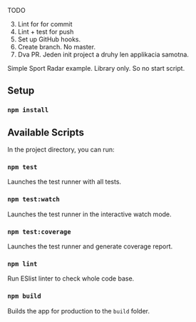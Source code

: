TODO

3. Lint for for commit 
4. Lint + test for push
5. Set up GitHub hooks. 
6. Create branch. No master.
7. Dva PR. Jeden init project a druhy len applikacia samotna.


Simple Sport Radar example. Library only. So no start script.

## Setup

### `npm install`

## Available Scripts

In the project directory, you can run:

### `npm test`

Launches the test runner with all tests.<br />

### `npm test:watch`

Launches the test runner in the interactive watch mode.<br />

### `npm test:coverage`

Launches the test runner and generate coverage report.<br />

### `npm lint`

Run ESlist linter to check whole code base.<br />

### `npm build`

Builds the app for production to the `build` folder.<br />
